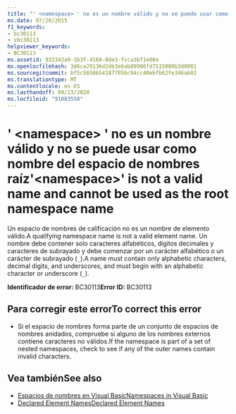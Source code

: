 ```yaml
---
title: "' <namespace> ' no es un nombre válido y no se puede usar como nombre del espacio de nombres raíz"
ms.date: 07/20/2015
f1_keywords:
- bc30113
- vbc30113
helpviewer_keywords:
- BC30113
ms.assetid: 932342a9-1b3f-4168-8de3-fcca3bf1e08e
ms.openlocfilehash: 3d6ca29136d2db3e6ab89906fd7515080b3d0001
ms.sourcegitcommit: bf5c5850654187705bc94cc40ebfb62fe346ab02
ms.translationtype: MT
ms.contentlocale: es-ES
ms.lasthandoff: 09/23/2020
ms.locfileid: "91083558"
---
```

# <a name="namespace-is-not-a-valid-name-and-cannot-be-used-as-the-root-namespace-name"></a><span data-ttu-id="0fc2c-102">' \<namespace> ' no es un nombre válido y no se puede usar como nombre del espacio de nombres raíz</span><span class="sxs-lookup"><span data-stu-id="0fc2c-102">'\<namespace>' is not a valid name and cannot be used as the root namespace name</span></span>

<span data-ttu-id="0fc2c-103">Un espacio de nombres de calificación no es un nombre de elemento válido.</span><span class="sxs-lookup"><span data-stu-id="0fc2c-103">A qualifying namespace name is not a valid element name.</span></span> <span data-ttu-id="0fc2c-104">Un nombre debe contener solo caracteres alfabéticos, dígitos decimales y caracteres de subrayado y debe comenzar por un carácter alfabético o un carácter de subrayado (`_`).</span><span class="sxs-lookup"><span data-stu-id="0fc2c-104">A name must contain only alphabetic characters, decimal digits, and underscores, and must begin with an alphabetic character or underscore (`_`).</span></span>  
  
 <span data-ttu-id="0fc2c-105">**Identificador de error:** BC30113</span><span class="sxs-lookup"><span data-stu-id="0fc2c-105">**Error ID:** BC30113</span></span>  
  
## <a name="to-correct-this-error"></a><span data-ttu-id="0fc2c-106">Para corregir este error</span><span class="sxs-lookup"><span data-stu-id="0fc2c-106">To correct this error</span></span>  
  
- <span data-ttu-id="0fc2c-107">Si el espacio de nombres forma parte de un conjunto de espacios de nombres anidados, compruebe si alguno de los nombres externos contiene caracteres no válidos.</span><span class="sxs-lookup"><span data-stu-id="0fc2c-107">If the namespace is part of a set of nested namespaces, check to see if any of the outer names contain invalid characters.</span></span>  
  
## <a name="see-also"></a><span data-ttu-id="0fc2c-108">Vea también</span><span class="sxs-lookup"><span data-stu-id="0fc2c-108">See also</span></span>

- [<span data-ttu-id="0fc2c-109">Espacios de nombres en Visual Basic</span><span class="sxs-lookup"><span data-stu-id="0fc2c-109">Namespaces in Visual Basic</span></span>](../programming-guide/program-structure/namespaces.md)
- [<span data-ttu-id="0fc2c-110">Declared Element Names</span><span class="sxs-lookup"><span data-stu-id="0fc2c-110">Declared Element Names</span></span>](../programming-guide/language-features/declared-elements/declared-element-names.md)
